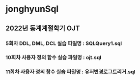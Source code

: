# jonghyunSql
## 2022년 동계계절학기 OJT
### 5회차 DDL, DML, DCL 실습 파일명 : SQLQuery1.sql
### 10회차 사용자 정의 함수 실습 파일명 : ojt.sql
### 11회차 사용자 정의 함수 실습 파일명 : 유저변경로그트리거.sql
